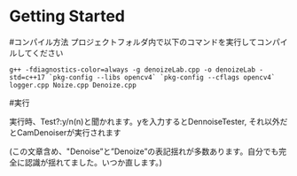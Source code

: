 # Getting Started

#コンパイル方法
プロジェクトフォルダ内で以下のコマンドを実行してコンパイルしてください
```
g++ -fdiagnostics-color=always -g denoizeLab.cpp -o denoizeLab -std=c++17 `pkg-config --libs opencv4` `pkg-config --cflags opencv4` logger.cpp Noize.cpp Denoize.cpp
```
#実行

実行時、Test?:y/n(n)と聞かれます。yを入力するとDennoiseTester,
それ以外だとCamDenoiserが実行されます


(この文章含め、"Denoise”と”Denoize”の表記揺れが多数あります。自分でも完全に認識が揺れてました。いつか直します。)
